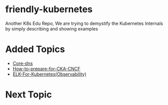 # friendly-kubernetes
Another K8s Edu Repo, We are trying to demystify the Kubernetes Internals by simply describing and showing examples

# Added Topics

- [Core-dns](https://github.com/JESWINKNINAN/friendly-kubernetes/tree/main/coredns-kubernetes)
- [How-to-prepare-for-CKA-CNCF](https://github.com/JESWINKNINAN/friendly-kubernetes/tree/main/How-to-prepare-for-CKA-CNCF)
- [ELK-For-Kubernetes(Observability)](https://github.com/JESWINKNINAN/friendly-kubernetes/tree/main/ELK-For-Kubernetes(Observability))

# Next Topic 

